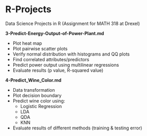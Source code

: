 # R-Projects
Data Science Projects in R (Assignment for MATH 318 at Drexel)

**3-Predict-Energy-Output-of-Power-Plant.md**
- Plot heat map
- Plot pairwise scatter plots
- Verify normal distribution with histograms and QQ plots
- Find correlated attributes/predictors
- Predict power output using multilinear regressions
- Evaluate results (p value, R-squared value)

**4-Predict_Wine_Color.md**
- Data transformation
- Plot decision boundary
- Predict wine color using:
  - Logistic Regression
  - LDA
  - QDA
  - KNN
- Evaluate results of different methods (training & testing error)
